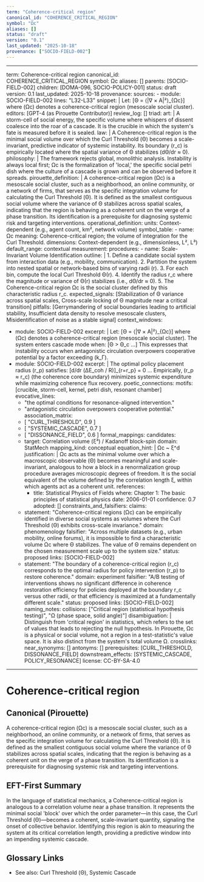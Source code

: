 ```yaml
---
term: "Coherence-critical region"
canonical_id: "COHERENCE_CRITICAL_REGION"
symbol: "Ωc"
aliases: []
status: "draft"
version: "0.1"
last_updated: "2025-10-18"
provenance: ["SOCIO-FIELD-002"]
---
```


---
term: Coherence-critical region
canonical_id: COHERENCE_CRITICAL_REGION
symbol: Ωc
aliases: []
parents: [SOCIO-FIELD-002]
children: [DOMA-096, SOCIO-POLICY-001]
status: draft
version: 0.1
last_updated: 2025-10-18
provenance:
  sources:
    - module: SOCIO-FIELD-002
      lines: "L32-L33"
      snippet: |
        Let:
        [Θ = ⟨|∇ × A|²⟩_{Ωc}]
        where (Ωc) denotes a coherence-critical region (mesoscale social cluster).
  editors: [GPT-4 (as Pirouette Contributor)]
  review_log: []
triad:
  art: |
    A storm-cell of social energy, the specific volume where whispers of dissent coalesce into the roar of a cascade. It is the crucible in which the system's fate is measured before it is sealed.
  law: |
    A Coherence-critical region is the minimal social volume over which the Curl Threshold (Θ) becomes a scale-invariant, predictive indicator of systemic instability. Its boundary (r_c) is empirically located where the spatial variance of Θ stabilizes (dΘ/dr ≈ 0).
  philosophy: |
    The framework rejects global, monolithic analysis. Instability is always local first; Ωc is the formalization of 'local,' the specific social petri dish where the culture of a cascade is grown and can be observed before it spreads.
pirouette_definition: |
  A coherence-critical region (Ωc) is a mesoscale social cluster, such as a neighborhood, an online community, or a network of firms, that serves as the specific integration volume for calculating the Curl Threshold (Θ). It is defined as the smallest contiguous social volume where the variance of Θ stabilizes across spatial scales, indicating that the region is behaving as a coherent unit on the verge of a phase transition. Its identification is a prerequisite for diagnosing systemic risk and targeting interventions.
operational_definition:
  units: Context-dependent (e.g., agent count, km², network volume)
  symbol_table:
    - name: Ωc
      meaning: Coherence-critical region; the volume of integration for the Curl Threshold.
      dimensions: Context-dependent (e.g., dimensionless, L², L³)
      default_range: contextual
  measurement:
    procedures:
      - name: Scale-Invariant Volume Identification
        outline: |
          1. Define a candidate social system from interaction data (e.g., mobility, communication).
          2. Partition the system into nested spatial or network-based bins of varying radii (r).
          3. For each bin, compute the local Curl Threshold Θ(r).
          4. Identify the radius r_c where the magnitude or variance of Θ(r) stabilizes (i.e., dΘ/dr ≈ 0).
          5. The Coherence-critical region Ωc is the social cluster defined by this characteristic radius r_c.
        expected_signals: [Stabilization of Θ variance across spatial scales, Cross-scale locking of Θ magnitude near a critical transition]
        pitfalls: [Gerrymandering of social boundaries leading to artificial stability, Insufficient data density to resolve mesoscale clusters, Misidentification of noise as a stable signal]
context_windows:
  - module: SOCIO-FIELD-002
    excerpt: |
      Let: [Θ = ⟨|∇ × A|²⟩_{Ωc}] where (Ωc) denotes a coherence-critical region (mesoscale social cluster). The system enters cascade mode when: [Θ > Θ_c ...] This expresses that instability occurs when antagonistic circulation overpowers cooperative potential by a factor exceeding (k_Γ).
  - module: SOCIO-FIELD-002
    excerpt: |
      The optimal policy placement radius (r_p) satisfies: [d/dr (ΔE_coh / R)]_{r=r_p} = 0 ... Empirically, (r_p ≈ r_c) (the coherence core boundary) minimizes systemic expenditure while maximizing coherence flux recovery.
poetic_connections:
  motifs: [crucible, storm-cell, kernel, petri dish, resonant chamber]
  evocative_lines:
    - "the optimal conditions for resonance-aligned intervention."
    - "antagonistic circulation overpowers cooperative potential."
  association_matrix:
    - [ "CURL_THRESHOLD", 0.9 ]
    - [ "SYSTEMIC_CASCADE", 0.7 ]
    - [ "DISSONANCE_FIELD", 0.6 ]
formal_mappings:
  candidates:
    - target: Correlation volume (ξ³) / Kadanoff block-spin
      domain: StatMech
      mapping_kind: conceptual
      equation_hint: |
        Ωc ~ ξ^d
      justification: |
        Ωc acts as the minimal volume over which a macroscopic observable (Θ) becomes meaningful and scale-invariant, analogous to how a block in a renormalization group procedure averages microscopic degrees of freedom. It is the social equivalent of the volume defined by the correlation length ξ, within which agents act as a coherent unit.
      references:
        - title: Statistical Physics of Fields
          where: Chapter 1: The basic principles of statistical physics
          date: 2006-01-01
      confidence: 0.7
  adopted: []
constraints_and_falsifiers:
  claims:
    - statement: "Coherence-critical regions (Ωc) can be empirically identified in diverse social systems as volumes where the Curl Threshold (Θ) exhibits cross-scale invariance."
      domain: phenomenology
      falsifier: "Across multiple datasets (e.g., urban mobility, online forums), it is impossible to find a characteristic volume Ωc where Θ stabilizes. The value of Θ remains dependent on the chosen measurement scale up to the system size."
      status: proposed
      links: [SOCIO-FIELD-002]
    - statement: "The boundary of a coherence-critical region (r_c) corresponds to the optimal radius for policy intervention (r_p) to restore coherence."
      domain: experiment
      falsifier: "A/B testing of interventions shows no significant difference in coherence restoration efficiency for policies deployed at the boundary r_c versus other radii, or that efficiency is maximized at a fundamentally different scale."
      status: proposed
      links: [SOCIO-FIELD-002]
naming_notes:
  collisions: ["Critical region (statistical hypothesis testing)", "Ω (phase space, solid angle)"]
  disambiguation: |
    Distinguish from 'critical region' in statistics, which refers to the set of values that leads to rejecting the null hypothesis. In Pirouette, Ωc is a physical or social volume, not a region in a test-statistic's value space. It is also distinct from the system's total volume Ω.
crosslinks:
  near_synonyms: []
  antonyms: []
  prerequisites: [CURL_THRESHOLD, DISSONANCE_FIELD]
  downstream_effects: [SYSTEMIC_CASCADE, POLICY_RESONANCE]
license: CC-BY-SA-4.0
---

# Coherence-critical region

## Canonical (Pirouette)
A coherence-critical region (Ωc) is a mesoscale social cluster, such as a neighborhood, an online community, or a network of firms, that serves as the specific integration volume for calculating the Curl Threshold (Θ). It is defined as the smallest contiguous social volume where the variance of Θ stabilizes across spatial scales, indicating that the region is behaving as a coherent unit on the verge of a phase transition. Its identification is a prerequisite for diagnosing systemic risk and targeting interventions.

## EFT-First Summary
In the language of statistical mechanics, a Coherence-critical region is analogous to a correlation volume near a phase transition. It represents the minimal social 'block' over which the order parameter—in this case, the Curl Threshold (Θ)—becomes a coherent, scale-invariant quantity, signaling the onset of collective behavior. Identifying this region is akin to measuring the system at its critical correlation length, providing a predictive window into an impending systemic cascade.

## Glossary Links
- See also: Curl Threshold (Θ), Systemic Cascade